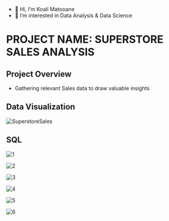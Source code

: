 - 👋 Hi, I’m Koali Matooane
- 👀 I’m interested in Data Analysis & Data Science

  
#  PROJECT NAME: SUPERSTORE SALES ANALYSIS

## Project Overview

- Gathering relevant Sales data to draw valuable insights
 
## Data Visualization 

![SuperstoreSales](https://github.com/user-attachments/assets/961cb829-e5b0-4b21-aa30-7a10fb0d0275)

## SQL 

![1](https://github.com/user-attachments/assets/47646be6-66c9-4407-be7b-464631e80e4b)

![2](https://github.com/user-attachments/assets/2ff2f5c6-14d9-49e8-9364-be520d248a21)

![3](https://github.com/user-attachments/assets/1bd171db-f775-4722-a068-34a97e25b3d4)

![4](https://github.com/user-attachments/assets/5bafe795-18cc-42ab-ad13-c15e5ba444b6)

![5](https://github.com/user-attachments/assets/f2e3e3c8-0567-47b0-bbfa-47ad90b79e36)

![6](https://github.com/user-attachments/assets/1eed5ccd-cc14-420b-93ce-99d604314ff7)

